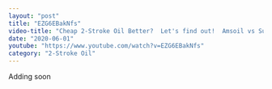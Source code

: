 ```yaml
---
layout: "post"
title: "EZG6EBakNfs"
video-title: "Cheap 2-Stroke Oil Better?  Let's find out!  Amsoil vs SuperTech 2-Cycle Oil."
date: "2020-06-01"
youtube: "https://www.youtube.com/watch?v=EZG6EBakNfs"
category: "2-Stroke Oil"
---
```

<div class="space-y-1"><p class="text-gray-400">Adding soon</p></div>